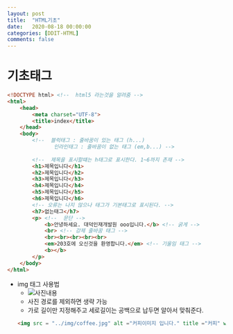 ```yaml
---
layout: post
title:  "HTML기초"
date:   2020-08-18 00:00:00
categories: [DDIT-HTML]
comments: false
---
```

# 기초태그
```html
<!DOCTYPE html> <!--  html5 라는것을 알려줌 -->
<html>
	<head>
		<meta charset="UTF-8">
		<title>index</title>
	</head>
	<body>
		<!--  블럭태그 : 줄바꿈이 있는 태그 (h...) 
			   인라인태그 : 줄바꿈이 없는 태그 (em,b...) -->
			   
		<!--  제목을 표시할떄는 h태그로 표시한다. 1~6까지 존재 -->
		<h1>제목입니다</h1>
		<h2>제목입니다</h2>
		<h3>제목입니다</h3>
		<h4>제목입니다</h4>
		<h5>제목입니다</h5>
		<h6>제목입니다</h6>
		<!-- 오류는 나지 않으나 태그가 기본태그로 표시된다. -->
		<h7>없는태그</h7>
		<p> <!--  문단 -->
			<b>안녕하세요. 대덕인재개발원 ooo입니다.</b> <!-- 굵게 -->
			<br> <!-- 강제 줄바꿈 태그 -->
			<br><br><br><br><br>
			<em>203호에 오신것을 환영합니다.</em> <!-- 기울임 태그 -->
			<b></b>
		</p>		
	</body>
</html>
```
- img 태그 사용법
    - <img src = "사진 경로" alt = "사진내용" title ="이름" widthc ="가로" height = "세로">
    - 사진 경로를 제외하면 생략 가능 
    - 가로 길이만 지정해주고 세로길이는 공백으로 납두면 알아서 맞춰준다.
    ```html
    <img src = "../img/coffee.jpg" alt ="커피이미지 입니다." title ="커피" width = "200px">
    ```
